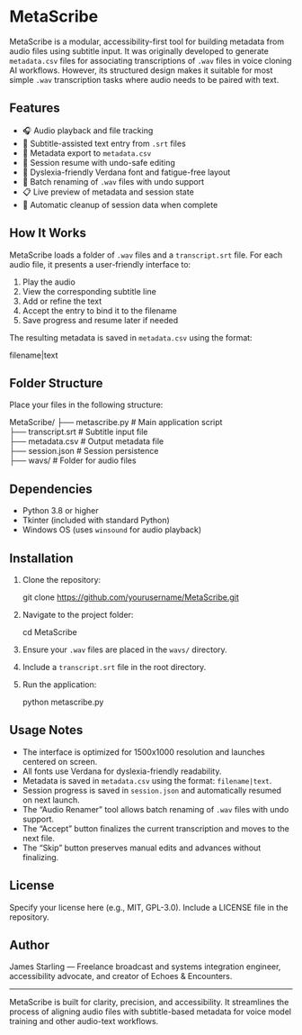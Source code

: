 # MetaScribe

MetaScribe is a modular, accessibility-first tool for building metadata from audio files using subtitle input. It was originally developed to generate `metadata.csv` files for associating transcriptions of `.wav` files in voice cloning AI workflows. However, its structured design makes it suitable for most simple `.wav` transcription tasks where audio needs to be paired with text.

## Features

- 🎧 Audio playback and file tracking
- 📄 Subtitle-assisted text entry from `.srt` files
- 💾 Metadata export to `metadata.csv`
- 🔁 Session resume with undo-safe editing
- 🧠 Dyslexia-friendly Verdana font and fatigue-free layout
- 🔄 Batch renaming of `.wav` files with undo support
- 📋 Live preview of metadata and session state
- 🧹 Automatic cleanup of session data when complete

## How It Works

MetaScribe loads a folder of `.wav` files and a `transcript.srt` file. For each audio file, it presents a user-friendly interface to:

1. Play the audio
2. View the corresponding subtitle line
3. Add or refine the text
4. Accept the entry to bind it to the filename
5. Save progress and resume later if needed

The resulting metadata is saved in `metadata.csv` using the format:

filename|text

## Folder Structure

Place your files in the following structure:

MetaScribe/
├── metascribe.py         # Main application script  
├── transcript.srt        # Subtitle input file  
├── metadata.csv          # Output metadata file  
├── session.json          # Session persistence  
├── wavs/                 # Folder for audio files  

## Dependencies

- Python 3.8 or higher  
- Tkinter (included with standard Python)  
- Windows OS (uses `winsound` for audio playback)  

## Installation

1. Clone the repository:

   git clone https://github.com/yourusername/MetaScribe.git

2. Navigate to the project folder:

   cd MetaScribe

3. Ensure your `.wav` files are placed in the `wavs/` directory.

4. Include a `transcript.srt` file in the root directory.

5. Run the application:

   python metascribe.py

## Usage Notes

- The interface is optimized for 1500x1000 resolution and launches centered on screen.
- All fonts use Verdana for dyslexia-friendly readability.
- Metadata is saved in `metadata.csv` using the format: `filename|text`.
- Session progress is saved in `session.json` and automatically resumed on next launch.
- The “Audio Renamer” tool allows batch renaming of `.wav` files with undo support.
- The “Accept” button finalizes the current transcription and moves to the next file.
- The “Skip” button preserves manual edits and advances without finalizing.

## License

Specify your license here (e.g., MIT, GPL-3.0). Include a LICENSE file in the repository.

## Author

James Starling — Freelance broadcast and systems integration engineer, accessibility advocate, and creator of Echoes & Encounters.

---

MetaScribe is built for clarity, precision, and accessibility. It streamlines the process of aligning audio files with subtitle-based metadata for voice model training and other audio-text workflows.